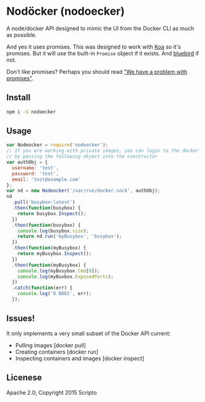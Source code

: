 # Nodöcker (nodoecker)
A node/docker API designed to mimic the UI from the Docker CLI as much as possible.

And yes it uses promises. This was designed to work with [Koa](https://github.com/koajs/koa) so it's promises. But it will use the built-in `Promise` object
if it exists. And [bluebird](https://npmjs.org/package/bluebird) if not.

Don't like promises? Perhaps you should read ["We have a problem with promises"](http://pouchdb.com/2015/05/18/we-have-a-problem-with-promises.html).

## Install

```sh
npm i -S nodoecker
```

## Usage

```js
var Nodeocker = require('nodeocker');
// If you are working with private images, you can login to the docker registry
// by passing the following object into the constructor
var authObj = {
  username: 'test',
  password: 'test',
  email: 'test@example.com'
};
var nd = new Nodeocker('/var/run/docker.sock', authObj);
nd
  .pull('busybox:latest')
  .then(function(busybox) {
    return busybox.Inspect();
  })
  .then(function(busybox) {
    console.log(busybox.size);
    return nd.run('myBusybox', 'busybox');
  })
  .then(function(myBusybox) {
    return myBusybox.Inspect();
  })
  .then(function(myBusybox) {
    console.log(myBusybox.Cmd[0]);
    console.log(myBuxbox.ExposedPorts);
  })
  .catch(function(err) {
    console.log('O NOES', err);
  });
```

## Issues!
It only implements a very small subset of the Docker API current:

* Pulling images [docker pull]
* Creating containers [docker run]
* Inspecting containers and images [docker inspect]

## Licenese
Apache 2.0; Copyright 2015 Scripto